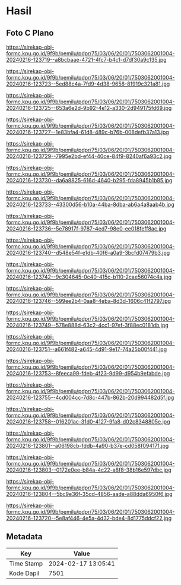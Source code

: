 # Hasil

## Foto C Plano

https://sirekap-obj-formc.kpu.go.id/9f9b/pemilu/pdpr/75/03/06/20/01/7503062001004-20240216-123719--a8bcbaae-4721-4fc7-b4c1-d7df30a9c135.jpg

https://sirekap-obj-formc.kpu.go.id/9f9b/pemilu/pdpr/75/03/06/20/01/7503062001004-20240216-123723--5ed88c4a-7fd9-4d38-9658-81919c321a81.jpg

https://sirekap-obj-formc.kpu.go.id/9f9b/pemilu/pdpr/75/03/06/20/01/7503062001004-20240216-123725--653a6e2d-9b92-4e12-a330-2d949175fd69.jpg

https://sirekap-obj-formc.kpu.go.id/9f9b/pemilu/pdpr/75/03/06/20/01/7503062001004-20240216-123727--1e83bfa4-61d8-489c-b76b-008defb37a13.jpg

https://sirekap-obj-formc.kpu.go.id/9f9b/pemilu/pdpr/75/03/06/20/01/7503062001004-20240216-123729--7995e2bd-ef44-40ce-84f9-8240af6a93c2.jpg

https://sirekap-obj-formc.kpu.go.id/9f9b/pemilu/pdpr/75/03/06/20/01/7503062001004-20240216-123730--da6a8825-616d-4640-b295-fda8945b1b85.jpg

https://sirekap-obj-formc.kpu.go.id/9f9b/pemilu/pdpr/75/03/06/20/01/7503062001004-20240216-123733--43300d56-b10a-44ba-8dba-ab6a4a8aab4b.jpg

https://sirekap-obj-formc.kpu.go.id/9f9b/pemilu/pdpr/75/03/06/20/01/7503062001004-20240216-123736--5e78917f-9787-4ed7-98e0-ee018feff8ac.jpg

https://sirekap-obj-formc.kpu.go.id/9f9b/pemilu/pdpr/75/03/06/20/01/7503062001004-20240216-123740--d548e54f-e1db-40f6-a0a9-3bcfd07479b3.jpg

https://sirekap-obj-formc.kpu.go.id/9f9b/pemilu/pdpr/75/03/06/20/01/7503062001004-20240216-123742--9c304645-0c40-415c-b110-2cae56074c4a.jpg

https://sirekap-obj-formc.kpu.go.id/9f9b/pemilu/pdpr/75/03/06/20/01/7503062001004-20240216-123746--599ee2b4-0aa8-4eba-8d3d-1606c41f2797.jpg

https://sirekap-obj-formc.kpu.go.id/9f9b/pemilu/pdpr/75/03/06/20/01/7503062001004-20240216-123749--578e888d-63c2-4cc1-97ef-3f88ec0181db.jpg

https://sirekap-obj-formc.kpu.go.id/9f9b/pemilu/pdpr/75/03/06/20/01/7503062001004-20240216-123751--a661f482-a645-4d91-9e17-74a25b00f441.jpg

https://sirekap-obj-formc.kpu.go.id/9f9b/pemilu/pdpr/75/03/06/20/01/7503062001004-20240216-123753--8feeca99-fdeb-4f23-9d99-d954b9efabde.jpg

https://sirekap-obj-formc.kpu.go.id/9f9b/pemilu/pdpr/75/03/06/20/01/7503062001004-20240216-123755--4cd004cc-7d8c-447b-862b-20d994482d5f.jpg

https://sirekap-obj-formc.kpu.go.id/9f9b/pemilu/pdpr/75/03/06/20/01/7503062001004-20240216-123758--016201ac-31d0-4127-9fa8-d02c8348805e.jpg

https://sirekap-obj-formc.kpu.go.id/9f9b/pemilu/pdpr/75/03/06/20/01/7503062001004-20240216-123801--a06198cb-fddb-4a90-b37e-cd058f094171.jpg

https://sirekap-obj-formc.kpu.go.id/9f9b/pemilu/pdpr/75/03/06/20/01/7503062001004-20240216-123803--0172e0ee-b84a-4c22-a8f8-38b16e597dbc.jpg

https://sirekap-obj-formc.kpu.go.id/9f9b/pemilu/pdpr/75/03/06/20/01/7503062001004-20240216-123804--5bc9e36f-35cd-4856-aade-a88dda6950f6.jpg

https://sirekap-obj-formc.kpu.go.id/9f9b/pemilu/pdpr/75/03/06/20/01/7503062001004-20240216-123720--5e8af446-4e5a-4d32-bde4-8d1775ddcf22.jpg


## Metadata

| Key        | Value               |
| ---------- | ------------------- |
| Time Stamp | 2024-02-17 13:05:41 |
| Kode Dapil | 7501                |



